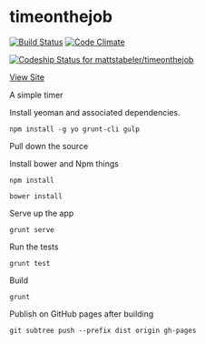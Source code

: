 # timeonthejob

[![Build Status](https://travis-ci.org/mattstabeler/timeonthejob.svg)](https://travis-ci.org/mattstabeler/timeonthejob)
[![Code Climate](https://codeclimate.com/github/mattstabeler/timeonthejob/badges/gpa.svg)](https://codeclimate.com/github/mattstabeler/timeonthejob)


[ ![Codeship Status for mattstabeler/timeonthejob](https://codeship.com/projects/6f4405c0-a70f-0132-f240-466e34a6b6a7/status?branch=master)](https://codeship.com/projects/67140)

[View Site](https://timeonthejob.herokuapp.com/)

A simple timer

Install yeoman and associated dependencies.

    npm install -g yo grunt-cli gulp

Pull down the source

Install bower and Npm things

    npm install

    bower install

Serve up the app

    grunt serve

Run the tests 

    grunt test

Build 

    grunt

Publish on GitHub pages after building 

    git subtree push --prefix dist origin gh-pages

<!-- codeship?! -->

